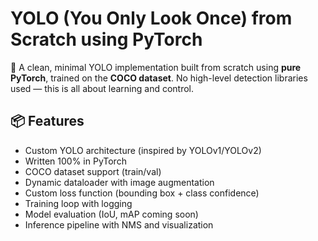 # YOLO (You Only Look Once) from Scratch using PyTorch

🚀 A clean, minimal YOLO implementation built from scratch using **pure PyTorch**, trained on the **COCO dataset**. No high-level detection libraries used — this is all about learning and control.

## 📦 Features

- Custom YOLO architecture (inspired by YOLOv1/YOLOv2)
- Written 100% in PyTorch
- COCO dataset support (train/val)
- Dynamic dataloader with image augmentation
- Custom loss function (bounding box + class confidence)
- Training loop with logging
- Model evaluation (IoU, mAP coming soon)
- Inference pipeline with NMS and visualization
